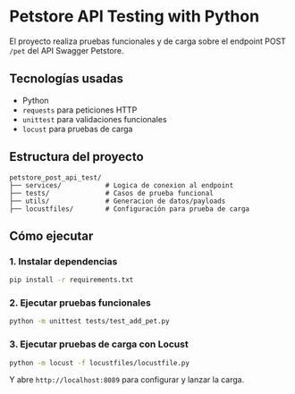 # Petstore API Testing with Python

El proyecto realiza pruebas funcionales y de carga sobre el endpoint POST `/pet` del API Swagger Petstore.

## Tecnologías usadas

- Python
- `requests` para peticiones HTTP
- `unittest` para validaciones funcionales
- `locust` para pruebas de carga

## Estructura del proyecto

```
petstore_post_api_test/
├── services/           # Logica de conexion al endpoint
├── tests/              # Casos de prueba funcional
├── utils/              # Generacion de datos/payloads
├── locustfiles/        # Configuración para prueba de carga
```

## Cómo ejecutar

### 1. Instalar dependencias

```bash
pip install -r requirements.txt
```

### 2. Ejecutar pruebas funcionales

```bash
python -m unittest tests/test_add_pet.py
```

### 3. Ejecutar pruebas de carga con Locust

```bash
python -m locust -f locustfiles/locustfile.py
```

Y abre `http://localhost:8089` para configurar y lanzar la carga.
